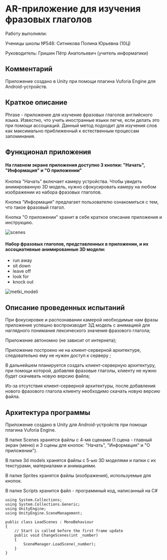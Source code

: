 # AR-приложение для изучения фразовых глаголов
Работу выполняли:

Ученицы школы №548: Ситникова Полина Юрьевна (10Ц)

Руководитель: Гришин Пётр Анатольевич (учитель информатики)
## Комментарий
Приложение создано в Unity при помощи плагина Vuforia Engine для Android-устройств.
## Краткое описание
Phrase - приложение для изучение фразовых глаголов английского языка. Известно, что учить иностранные языки легче, если делать это при помощи ассоциаций. Данный метод подходит для изучения слов как максимально приближенный к естественным процессам запоминания.
## Функционал приложения
#### На главном экране приложения доступно 3 кнопки: "Начать", "Информация" и "О приложении"
Кнопка "Начать" включает камеру устройства. Чтобы увидеть анимированную 3D модель, нужно сфокусировать камеру на любом изображении  из набора фразовых глаголов.

Кнопка "Информация" предлагает пользователю ознакомиться с тем, что такое фразовый глагол.

Кнопка "О приложении" хранит в себе краткое описание приложения и инструкцию.

![scenes](https://user-images.githubusercontent.com/125691054/219877529-b74a4a86-79f7-4e7a-98d1-e02ff265769f.png)

#### Набор фразовых глаголов, представленных в приложении, и их ассоциативные анимированные 3D модели:
- run away
- sit down
- leave off
- look for
- knock out

![metki_modeli](https://user-images.githubusercontent.com/125691054/219875896-9304ddf6-dfd2-4e4b-aaa0-01728063342f.png)



## Описание проведенных испытаний
При фокусировке и распознавании камерой необходимые нам фразы приложение успешно воспроизводит 3Д модель с анимацией для наглядного понимания лексического значения фразового глагола;

Приложение автономно (не зависит от интернета);

Приложение построено не на клиент-серверной архитектуре, следовательно ему не нужен доступ к серверу ;

В дальнейшем планируется создать клиент-серверную архитектуру, при помощи которой, добавляя фразовые глаголы, клиенту не нужно будет скачивать новую версию файла;

Из-за отсутствия клиент-серверной архитектуры, после добавления нового фразового глагола клиенту необходимо скачать новую версию файла.
## Архитектура программы 
Приложение создано в Unity для Android-устройств при помощи плагина Vuforia Engine.

В папке Scenes хранятся файлы с 4-мя сценами (1 сцена - главный экран (меню) и 3 сцены для кнопок: "Начать", "Информация" и "О приложении").

В папке 3d models хранятся файлы с 5-ью 3D моделями и папки с их текстурами, материалами и анимациями.

В папке Sprites хранятся файлы (изображения), используемые для кнопок.

В папке Scripts хранится файл - программный код, написанный на C#

```
using System.Collections;
using System.Collections.Generic;
using UnityEngine;
using UnityEngine.SceneManagement;

public class LoadScenes : MonoBehaviour
{
    // Start is called before the first frame update
    public void ChangeScenes(int _number)
    {
        SceneManager.LoadScene(_number);
    }
}
```
